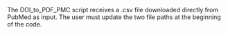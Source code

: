 The DOI_to_PDF_PMC script receives a .csv file downloaded directly from PubMed as input. The user must update the two file paths at the beginning of the code.

